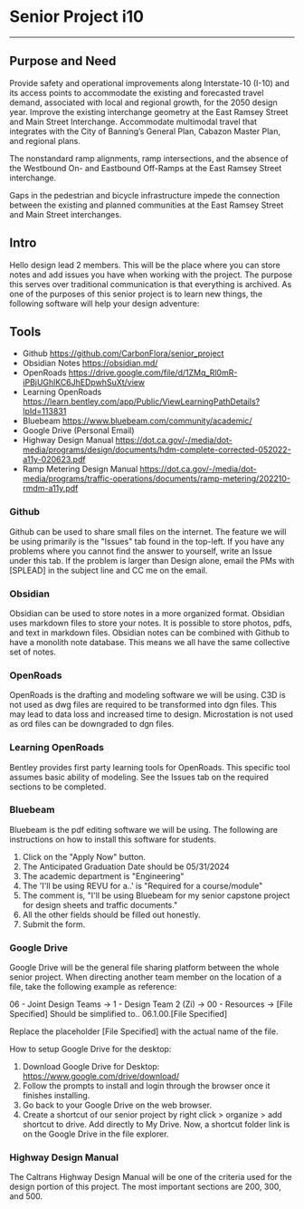 ﻿# Senior Project i10
-----

## Purpose and Need
Provide safety and operational improvements along Interstate-10 (I-10) and its access points to accommodate the existing and forecasted travel demand, associated with local and regional growth, for the 2050 design year.
Improve the existing interchange geometry at the East Ramsey Street and Main Street Interchange.
Accommodate multimodal travel that integrates with the City of Banning’s General Plan, Cabazon Master Plan, and regional plans.

The nonstandard ramp alignments, ramp intersections, and the absence of the Westbound On- and Eastbound Off-Ramps at the East Ramsey Street interchange.  

Gaps in the pedestrian and bicycle infrastructure impede the connection between the existing and planned communities at the East Ramsey Street and Main Street interchanges.

## Intro
Hello design lead 2 members. This will be the place where you can store notes and add issues you have when working with the project. The purpose this serves over traditional communication is that everything is archived. As one of the purposes of this senior project is to learn new things, the following software will help your design adventure:

## Tools
- Github <https://github.com/CarbonFlora/senior_project>
- Obsidian Notes <https://obsidian.md/>
- OpenRoads <https://drive.google.com/file/d/1ZMq_Rl0mR-iPBjUGhlKC6JhEDpwhSuXt/view>
- Learning OpenRoads <https://learn.bentley.com/app/Public/ViewLearningPathDetails?lpId=113831>
- Bluebeam <https://www.bluebeam.com/community/academic/>
- Google Drive (Personal Email)
- Highway Design Manual <https://dot.ca.gov/-/media/dot-media/programs/design/documents/hdm-complete-corrected-052022-a11y-020623.pdf>
- Ramp Metering Design Manual <https://dot.ca.gov/-/media/dot-media/programs/traffic-operations/documents/ramp-metering/202210-rmdm-a11y.pdf>

### Github
Github can be used to share small files on the internet. The feature we will be using primarily is the "Issues" tab found in the top-left. If you have any problems where you cannot find the answer to yourself, write an Issue under this tab. If the problem is larger than Design alone, email the PMs with [SPLEAD] in the subject line and CC me on the email. 

### Obsidian
Obsidian can be used to store notes in a more organized format. Obsidian uses markdown files to store your notes. It is possible to store photos, pdfs, and text in markdown files. Obsidian notes can be combined with Github to have a monolith note database. This means we all have the same collective set of notes.

### OpenRoads
OpenRoads is the drafting and modeling software we will be using. C3D is not used as dwg files are required to be transformed into dgn files. This may lead to data loss and increased time to design. Microstation is not used as ord files can be downgraded to dgn files.

### Learning OpenRoads
Bentley provides first party learning tools for OpenRoads. This specific tool assumes basic ability of modeling. See the Issues tab on the required sections to be completed.

### Bluebeam
Bluebeam is the pdf editing software we will be using. The following are instructions on how to install this software for students.
1. Click on the "Apply Now" button.
2. The Anticipated Graduation Date should be 05/31/2024
3. The academic department is "Engineering"
4. The 'I'll be using REVU for a..' is "Required for a course/module"
5. The comment is, "I'll be using Bluebeam for my senior capstone project for design sheets and traffic documents."
6. All the other fields should be filled out honestly.
7. Submit the form.

### Google Drive
Google Drive will be the general file sharing platform between the whole senior project. When directing another team member on the location of a file, take the following example as reference:

06 - Joint Design Teams -> 1 - Design Team 2 (Zi) -> 00 - Resources -> [File Specified]
Should be simplified to..
06.1.00.[File Specified]

Replace the placeholder [File Specified] with the actual name of the file.

How to setup Google Drive for the desktop:
1. Download Google Drive for Desktop: <https://www.google.com/drive/download/>
2. Follow the prompts to install and login through the browser once it finishes installing.
3. Go back to your Google Drive on the web browser.
4. Create a shortcut of our senior project by right click > organize > add shortcut to drive.  Add directly to My Drive. Now, a shortcut folder link is on the Google Drive in the file explorer.  

### Highway Design Manual
The Caltrans Highway Design Manual will be one of the criteria used for the design portion of this project. The most important sections are 200, 300, and 500.
